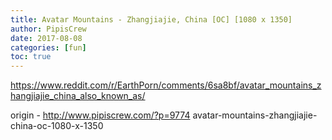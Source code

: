 ```yaml
---
title: Avatar Mountains - Zhangjiajie, China [OC] [1080 x 1350]
author: PipisCrew
date: 2017-08-08
categories: [fun]
toc: true
---
```


https://www.reddit.com/r/EarthPorn/comments/6sa8bf/avatar_mountains_zhangjiajie_china_also_known_as/

origin - http://www.pipiscrew.com/?p=9774 avatar-mountains-zhangjiajie-china-oc-1080-x-1350